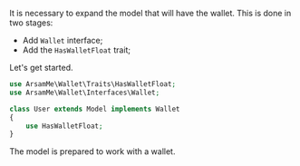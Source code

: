 It is necessary to expand the model that will have the wallet.
This is done in two stages:
  - Add `Wallet` interface;
  - Add the `HasWalletFloat` trait;

Let's get started.
```php
use ArsamMe\Wallet\Traits\HasWalletFloat;
use ArsamMe\Wallet\Interfaces\Wallet;

class User extends Model implements Wallet
{
    use HasWalletFloat;
}
```

The model is prepared to work with a wallet.
